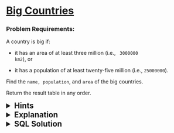# [Big Countries](https://leetcode.com/problems/big-countries/?envType=study-plan-v2&envId=top-sql-50)

### Problem Requirements:

A country is big if:

- it has an area of at least three million (i.e., <code> 3000000 km2</code>), or

- it has a population of at least twenty-five million (i.e., <code>25000000</code>).

Find the <code>name, population</code>, and <code>area</code> of the big countries.

Return the result table in any order.

<details>
<summary style="font-size:1.3rem;"> <strong>Hints</strong> </summary> 
<br>

<details>
      <summary>Hint#1</summary>
      <p>Use the <code> OR</code> operator to combine two conditions.
  </p>
  </details>

</details>

<details>
<summary style="font-size:1.3rem;"> <strong>Explanation</strong> </summary>

<br>

The question is pretty straight forward. We just need to find the <code>name, population</code>, and <code>area</code> of the big countries.

We can do this by using the <code>WHERE</code> clause and the <code>OR</code> operator.

The <code>WHERE</code> clause will filter out all the countries that are not big. The <code>OR</code> operator will make sure that the countries are either big in area or population.

</details>

<details>
<summary style="font-size:1.3rem"><strong> SQL Solution</strong> </summary> 
<br>

```sql
SELECT name,area,population FROM World WHERE area >= 3000000 OR population >= 25000000;
```

</details>
